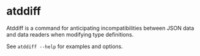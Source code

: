 atddiff
=======

Atddiff is a command for anticipating incompatibilities between JSON
data and data readers when modifying type definitions.

<!-- TODO: show an example -->
<!-- TODO: link to the documentation -->

See `atddiff --help` for examples and options.
